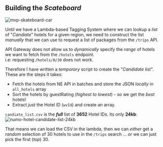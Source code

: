 ## Building the *Scateboard*

![mvp-skateboard-car](https://cloud.githubusercontent.com/assets/194400/13809689/d6864572-eb63-11e5-8ab1-1264beb6e322.png)

Until we have a Lambda-based Tagging System where we can lookup a *list*
of "*Candiate*" hotels for a given region, we need to construct the list
*manually* that we can use to request a list of packages from the `/trips` API.

API Gateway does not allow us to *dynamically* specify the *range*
of hotels we want to fetch from the `/hotels` endpoint.  
i.e: requesting `/hotels/0/30` does not work.

Therefore I have written a *temporary* script to create the "*Candidate list*".
These are the steps it takes:

+ Fetch the hotels from NE API in batches and store the JSON *locally* in `all_hotels` array
+ Sort the hotels by guestRating (*highest to lowest*) - so we get the *best* hotels!
+ Extract *just* the Hotel ID (`wvId`) and create an array.

`candiate_list.csv` is the ***full*** list of **3652** Hotel IDs.
its only **24kb**:
![numo-hotel-candidate-list-24kb](https://cloud.githubusercontent.com/assets/194400/13814307/a2055c6a-eb7d-11e5-9ea6-f7f74714c698.png)

That means we can load the CSV in the lambda,
then we can *either* get a *random* selection of 30 hotels
to use in the `/trips` search ... *or* we can just pick the first (*top*) 30.
